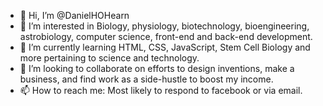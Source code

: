 - 👋 Hi, I’m @DanielHOHearn
- 👀 I’m interested in Biology, physiology, biotechnology, bioengineering, astrobiology, computer science, front-end and back-end development.  
- 🌱 I’m currently learning HTML, CSS, JavaScript, Stem Cell Biology and more pertaining to science and technology.  
- 💞️ I’m looking to collaborate on efforts to design inventions, make a business, and find work as a side-hustle to boost my income. 
- 📫 How to reach me: Most likely to respond to facebook or via email.  

<!---
DanielHOHearn/DanielHOHearn is a ✨ special ✨ repository because its `README.md` (this file) appears on your GitHub profile.
You can click the Preview link to take a look at your changes.
--->
